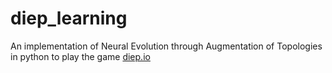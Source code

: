 # diep_learning
An implementation of Neural Evolution through Augmentation of Topologies in python to play the game [diep.io](http://diep.io)
